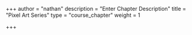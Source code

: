 +++
author = "nathan"
description = "Enter Chapter Description"
title = "Pixel Art Series"
type = "course_chapter"
weight = 1

+++
